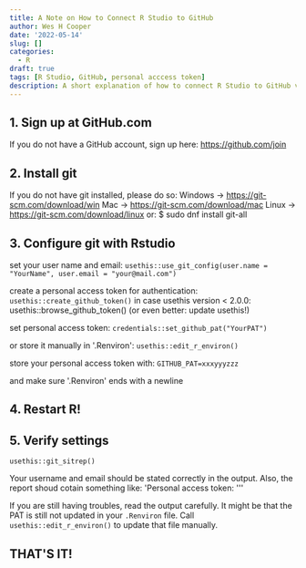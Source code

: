 ```yaml
---
title: A Note on How to Connect R Studio to GitHub
author: Wes H Cooper
date: '2022-05-14'
slug: []
categories:
  - R
draft: true
tags: [R Studio, GitHub, personal acccess token]
description: A short explanation of how to connect R Studio to GitHub via personal access token.
---
```


## 1. Sign up at GitHub.com ################################################

If you do not have a GitHub account, sign up here:
https://github.com/join

## 2. Install git ##########################################################

If you do not have git installed, please do so: 
Windows ->  https://git-scm.com/download/win
Mac     ->  https://git-scm.com/download/mac
Linux   ->  https://git-scm.com/download/linux
             or: $ sudo dnf install git-all


## 3. Configure git with Rstudio ############################################

set your user name and email:
`usethis::use_git_config(user.name = "YourName", user.email = "your@mail.com")`

create a personal access token for authentication:
`usethis::create_github_token()` 
in case usethis version < 2.0.0: usethis::browse_github_token() (or even better: update usethis!)

set personal access token:
`credentials::set_github_pat("YourPAT")`

or store it manually in '.Renviron':
`usethis::edit_r_environ()`

store your personal access token with: 
`GITHUB_PAT=xxxyyyzzz`

and make sure '.Renviron' ends with a newline


## 4. Restart R! ###########################################################


## 5. Verify settings ######################################################

`usethis::git_sitrep()`

Your username and email should be stated correctly in the output. 
Also, the report shoud cotain something like:
'Personal access token: '<found in env var>''

If you are still having troubles, read the output carefully.
It might be that the PAT is still not updated in your `.Renviron` file.
Call `usethis::edit_r_environ()` to update that file manually.

## THAT'S IT!
